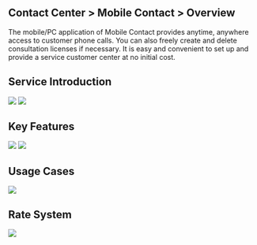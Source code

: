 ## Contact Center > Mobile Contact > Overview

The mobile/PC application of Mobile Contact provides anytime, anywhere access to customer phone calls. You can also freely create and delete consultation licenses if necessary. It is easy and convenient to set up and provide a service customer center at no initial cost.

## Service Introduction
![](http://static.toastoven.net/prod_contact_center/MC_overview_1_en.png)
![](http://static.toastoven.net/prod_contact_center/MC_overview_2_en.png)

## Key Features
![](http://static.toastoven.net/prod_contact_center/MC_overview_3_en.png)
![](http://static.toastoven.net/prod_contact_center/MC_overview_4_en.png)

## Usage Cases
![](http://static.toastoven.net/prod_contact_center/MC_overview_5_en.png)

## Rate System
![](http://static.toastoven.net/prod_contact_center/MC_overview_6_en.png)

